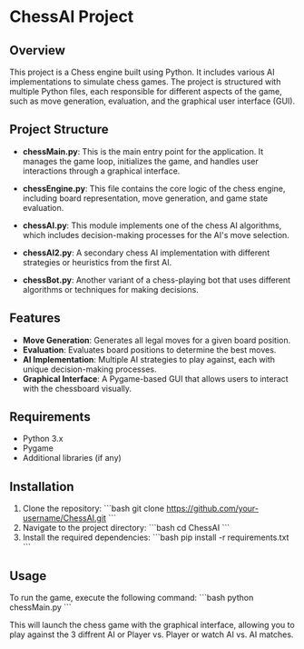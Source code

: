 
# ChessAI Project

## Overview

This project is a Chess engine built using Python. It includes various AI implementations to simulate chess games. The project is structured with multiple Python files, each responsible for different aspects of the game, such as move generation, evaluation, and the graphical user interface (GUI).

## Project Structure

- **chessMain.py**: This is the main entry point for the application. It manages the game loop, initializes the game, and handles user interactions through a graphical interface.
  
- **chessEngine.py**: This file contains the core logic of the chess engine, including board representation, move generation, and game state evaluation.

- **chessAI.py**: This module implements one of the chess AI algorithms, which includes decision-making processes for the AI's move selection.

- **chessAI2.py**: A secondary chess AI implementation with different strategies or heuristics from the first AI.

- **chessBot.py**: Another variant of a chess-playing bot that uses different algorithms or techniques for making decisions.

## Features

- **Move Generation**: Generates all legal moves for a given board position.
- **Evaluation**: Evaluates board positions to determine the best moves.
- **AI Implementation**: Multiple AI strategies to play against, each with unique decision-making processes.
- **Graphical Interface**: A Pygame-based GUI that allows users to interact with the chessboard visually.

## Requirements

- Python 3.x
- Pygame
- Additional libraries (if any)

## Installation

1. Clone the repository:
   \`\`\`bash
   git clone https://github.com/your-username/ChessAI.git
   \`\`\`
2. Navigate to the project directory:
   \`\`\`bash
   cd ChessAI
   \`\`\`
3. Install the required dependencies:
   \`\`\`bash
   pip install -r requirements.txt
   \`\`\`

## Usage

To run the game, execute the following command:
\`\`\`bash
python chessMain.py
\`\`\`

This will launch the chess game with the graphical interface, allowing you to play against the 3 diffrent AI or Player vs. Player or watch AI vs. AI matches.


